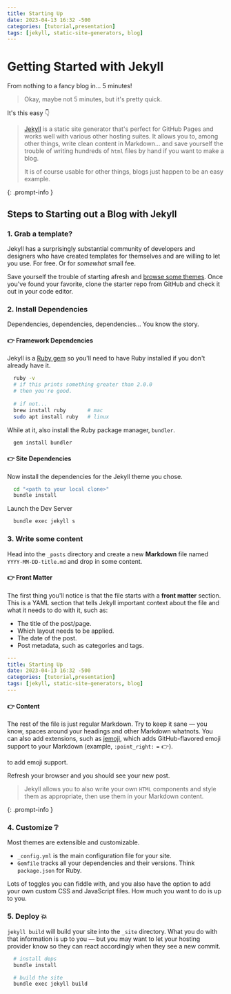 ```yaml
---
title: Starting Up
date: 2023-04-13 16:32 -500
categories: [tutorial,presentation]
tags: [jekyll, static-site-generators, blog]
---
```


# Getting Started with Jekyll

From nothing to a fancy blog in... 5 minutes!  

> Okay, maybe not 5 minutes, but it's pretty quick.

It's this easy :point_down:

> [Jekyll][jekyll]
> is a static site generator that's perfect for GitHub Pages
> and works well with various other hosting suites.
> It allows you to, among other things, write clean content
> in Markdown... and save yourself the trouble of writing hundreds
> of `html` files by hand if you want to make a blog.
>
> It is of course usable for other things, blogs just happen to
> be an easy example.
> 
{: .prompt-info }

## Steps to Starting out a Blog with Jekyll

### 1. Grab a template?

Jekyll has a surprisingly substantial community of developers
and designers who have created templates for themselves and
are willing to let you use. For free. Or for _somewhat_ small fee.

Save yourself the trouble of starting afresh and
[browse some themes][themes].
Once you've found your favorite, clone the starter repo
from GitHub and check it out in your code editor.

### 2. Install Dependencies

Dependencies, dependencies, dependencies... You know the story.

#### :point_right: Framework Dependencies

<!-- ##### Ruby -->

Jekyll is a [Ruby gem][ruby-gem] so you'll need to have Ruby installed
if you don't already have it.

```bash
  ruby -v
  # if this prints something greater than 2.0.0
  # then you're good.
  
  # if not...
  brew install ruby       # mac
  sudo apt install ruby   # linux
```

While at it, also install the Ruby package manager, `bundler`.

```bash
  gem install bundler
```

#### :point_right: Site Dependencies

Now install the dependencies for the Jekyll theme you chose.

```bash
  cd "<path to your local clone>"
  bundle install
```

Launch the Dev Server

```bash
  bundle exec jekyll s
```

### 3. Write some content

Head into the `_posts` directory and create a new **Markdown** file
named `YYYY-MM-DD-title.md` and drop in some content.

#### :point_right: Front Matter

The first thing you'll notice is that the file starts with a
**front matter** section. This is a YAML section that tells Jekyll
important context about the file and what it needs to do with it,
such as:
- The title of the post/page.
- Which layout needs to be applied.
- The date of the post. 
- Post metadata, such as categories and tags.

```yaml
---
title: Starting Up
date: 2023-04-13 16:32 -500
categories: [tutorial,presentation]
tags: [jekyll, static-site-generators, blog]
---
```

#### :point_right: Content

The rest of the file is just regular Markdown.
Try to keep it sane &mdash; you know, spaces around
your headings and other Markdown whatnots.
You can also add extensions, such as [jemoji][jemoji],
which adds GitHub-flavored emoji support to your Markdown
(example, `:point_right:` = :point_right:).


to add emoji support.

Refresh your browser and you should see your new post.

> Jekyll allows you to also write your own `HTML`
> components and style them as appropriate,
> then use them in your Markdown content.
> 
{: .prompt-info }

### 4. Customize :grey_question:

Most themes are extensible and customizable.

- `_config.yml` is the main configuration file for your site.
- `Gemfile` tracks all your dependencies and their versions.
  Think `package.json` for Ruby.

Lots of toggles you can fiddle with, and you also have the option
to add your own custom CSS and JavaScript files.
How much you want to do is up to you.

### 5. Deploy :boom:

`jekyll build` will build your site into the `_site` directory.
What you do with that information is up to you &mdash;
but you may want to let your hosting provider know
so they can react accordingly when they see a new commit.

```bash
  # install deps
  bundle install

  # build the site
  bundle exec jekyll build
```

[jekyll]:   https://www.npmjs.com/package/jekyll
[themes]:   https://jekyllthemes.io/
[ruby-gem]: https://guides.rubygems.org/rubygems-basics/
[jemoji]:   https://github.com/jekyll/jemoji
